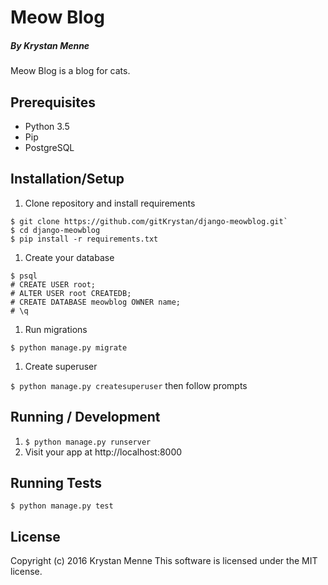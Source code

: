 # Meow Blog

##### By Krystan Menne

Meow Blog is a blog for cats.

## Prerequisites
* Python 3.5
* Pip
* PostgreSQL

## Installation/Setup
1. Clone repository and install requirements

  ```
  $ git clone https://github.com/gitKrystan/django-meowblog.git`
  $ cd django-meowblog
  $ pip install -r requirements.txt
  ```
1. Create your database

  ```
  $ psql
  # CREATE USER root;
  # ALTER USER root CREATEDB;
  # CREATE DATABASE meowblog OWNER name;
  # \q
  ```
1. Run migrations

  ```
  $ python manage.py migrate
  ```
1. Create superuser

  `$ python manage.py createsuperuser` then follow prompts

## Running / Development
1. `$ python manage.py runserver `
1. Visit your app at http://localhost:8000

## Running Tests
`$ python manage.py test`

## License
Copyright (c) 2016 Krystan Menne
This software is licensed under the MIT license.
